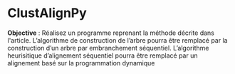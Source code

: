 # ClustAlignPy

**Objective** :
Réalisez un programme reprenant la méthode décrite dans l'article. L’algorithme de
construction de l’arbre pourra être remplacé par la construction d’un arbre par embranchement
séquentiel. L’algorithme heurisitique d’alignement séquentiel pourra être remplacé par un alignement
basé sur la programmation dynamique
